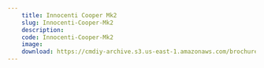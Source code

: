 ```yaml
---
    title: Innocenti Cooper Mk2
    slug: Innocenti-Cooper-Mk2
    description:
    code: Innocenti-Cooper-Mk2
    image:
    download: https://cmdiy-archive.s3.us-east-1.amazonaws.com/brochures/documents/Innocenti+Cooper+Mk2.pdf
---
```

<!-- Content of the page -->

##
        
